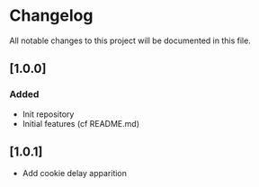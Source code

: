 # Changelog
All notable changes to this project will be documented in this file.

## [1.0.0]
### Added
- Init repository
- Initial features (cf README.md)

## [1.0.1]
- Add cookie delay apparition